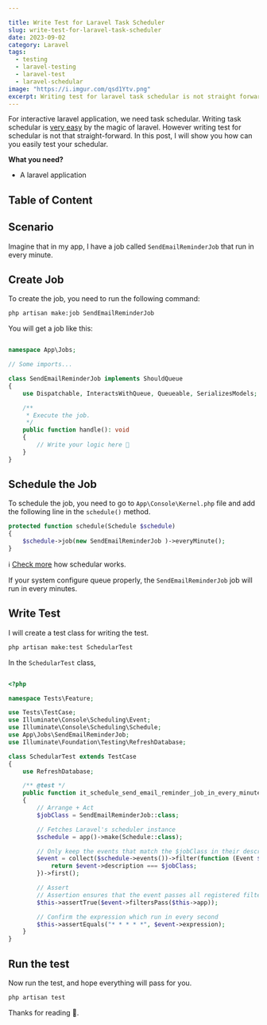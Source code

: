 ```yaml
---

title: Write Test for Laravel Task Scheduler
slug: write-test-for-laravel-task-scheduler
date: 2023-09-02
category: Laravel
tags:
  - testing
  - laravel-testing
  - laravel-test
  - laravel-schedular
image: "https://i.imgur.com/qsd1Ytv.png"
excerpt: Writing test for laravel task schedular is not straight forward. In the post, I will show you how to write test for laravel task schedular.
---
```


For interactive laravel application, we need task schedular. Writing task schedular is [very easy](https://laravel.com/docs/scheduling) by the magic of laravel. 
However writing test for schedular is not that straight-forward.
In this post, I will show you how can you easily test your schedular. 

**What you need?**
- A laravel application

## Table of Content

## Scenario

Imagine that in my app, I have a job called `SendEmailReminderJob` that run in every minute. 


## Create Job

To create the job, you need to run the following command: 

```sh
php artisan make:job SendEmailReminderJob
```

You will get a job like this: 
```php

namespace App\Jobs;

// Some imports... 

class SendEmailReminderJob implements ShouldQueue
{
    use Dispatchable, InteractsWithQueue, Queueable, SerializesModels;

    /**
     * Execute the job.
     */
    public function handle(): void
    {
        // Write your logic here 🙂
    }
}
```

## Schedule the Job

To schedule the job, you need to go to `App\Console\Kernel.php` file and add the following line in the `schedule()` method. 

```php
protected function schedule(Schedule $schedule)
{
    $schedule->job(new SendEmailReminderJob )->everyMinute();
}
```
ℹ️ [Check more](https://laravel.com/docs/scheduling#schedule-frequency-options) how schedular works.

If your system configure queue properly, the `SendEmailReminderJob` job will run in every minutes. 

## Write Test

I will create a test class for writing the test. 

```sh
php artisan make:test SchedularTest
```

In the `SchedularTest` class, 

```php

<?php

namespace Tests\Feature;

use Tests\TestCase;
use Illuminate\Console\Scheduling\Event;
use Illuminate\Console\Scheduling\Schedule;
use App\Jobs\SendEmailReminderJob;
use Illuminate\Foundation\Testing\RefreshDatabase;

class SchedularTest extends TestCase
{
    use RefreshDatabase;

    /** @test */
    public function it_schedule_send_email_reminder_job_in_every_minute()
    {
        // Arrange + Act
        $jobClass = SendEmailReminderJob::class;

        // Fetches Laravel's scheduler instance 
        $schedule = app()->make(Schedule::class);

        // Only keep the events that match the $jobClass in their description field. 
        $event = collect($schedule->events())->filter(function (Event $event) use ($jobClass) {
            return $event->description === $jobClass;
        })->first();

        // Assert
        // Assertion ensures that the event passes all registered filters
        $this->assertTrue($event->filtersPass($this->app));

        // Confirm the expression which run in every second
        $this->assertEquals("* * * * *", $event->expression);
    }
}
```

## Run the test

Now run the test, and hope everything will pass for you. 

```sh
php artisan test
```

Thanks for reading 🙂. 
